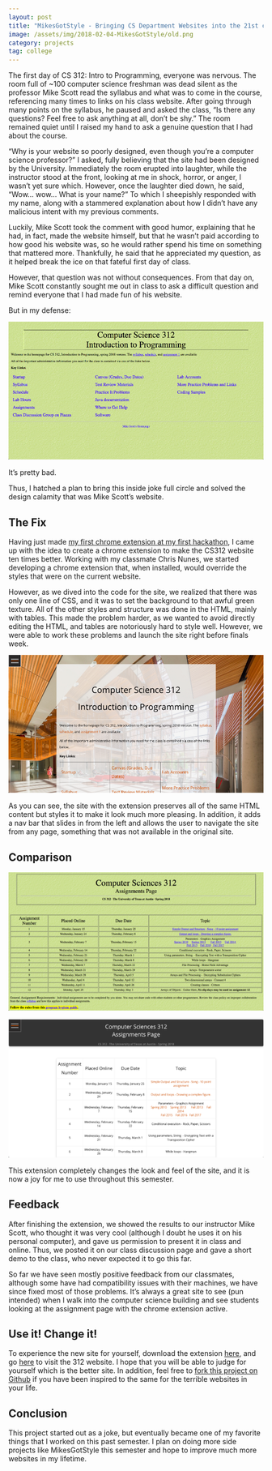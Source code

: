 ```yaml
---
layout: post
title: "MikesGotStyle - Bringing CS Department Websites into the 21st century"
image: /assets/img/2018-02-04-MikesGotStyle/old.png
category: projects
tag: college
---
```


The first day of CS 312: Intro to Programming, everyone was nervous. The room full of ~100 computer science freshman was dead silent as the professor Mike Scott read the syllabus and what was to come in the course, referencing many times to links on his class website. After going through many points on the syllabus, he paused and asked the class, “Is there any questions? Feel free to ask anything at all, don’t be shy.” The room remained quiet until I raised my hand to ask a genuine question that I had about the course.

“Why is your website so poorly designed, even though you’re a computer science professor?” I asked, fully believing that the site had been designed by the University. Immediately the room erupted into laughter, while the instructor stood at the front, looking at me in shock, horror, or anger, I wasn’t yet sure which. However, once the laughter died down, he said, “Wow… wow… What is your name?” To which I sheepishly responded with my name, along with a stammered explanation about how I didn’t have any malicious intent with my previous comments.

Luckily, Mike Scott took the comment with good humor, explaining that he had, in fact, made the website himself, but that he wasn’t paid according to how good his website was, so he would rather spend his time on something that mattered more. Thankfully, he said that he appreciated my question, as it helped break the ice on that fateful first day of class.

However, that question was not without consequences. From that day on, Mike Scott constantly sought me out in class to ask a difficult question and remind everyone that I had made fun of his website.

But in my defense:

![Old homepage](/assets/img/2018-02-04-MikesGotStyle/old.png)

It’s pretty bad.

Thus, I hatched a plan to bring this inside joke full circle and solved the design calamity that was Mike Scott’s website.

## The Fix

Having just made [my first chrome extension at my first hackathon](https://medium.com/@villarreallevi/mypage-a-chrome-extension-for-dyslexia-2e48035b913), I came up with the idea to create a chrome extension to make the CS312 website ten times better. Working with my classmate Chris Nunes, we started developing a chrome extension that, when installed, would override the styles that were on the current website.

However, as we dived into the code for the site, we realized that there was only one line of CSS, and it was to set the background to that awful green texture. All of the other styles and structure was done in the HTML, mainly with tables. This made the problem harder, as we wanted to avoid directly editing the HTML, and tables are notoriously hard to style well. However, we were able to work these problems and launch the site right before finals week.

![New homepage](/assets/img/2018-02-04-MikesGotStyle/new.png)

As you can see, the site with the extension preserves all of the same HTML content but styles it to make it look much more pleasing. In addition, it adds a nav bar that slides in from the left and allows the user to navigate the site from any page, something that was not available in the original site.

## Comparison

![Old assignments page](/assets/img/2018-02-04-MikesGotStyle/compare1.png)

![New assignments page](/assets/img/2018-02-04-MikesGotStyle/compare2.png)

This extension completely changes the look and feel of the site, and it is now a joy for me to use throughout this semester.

## Feedback

After finishing the extension, we showed the results to our instructor Mike Scott, who thought it was very cool (although I doubt he uses it on his personal computer), and gave us permission to present it in class and online. Thus, we posted it on our class discussion page and gave a short demo to the class, who never expected it to go this far.

So far we have seen mostly positive feedback from our classmates, although some have had compatibility issues with their machines, we have since fixed most of those problems. It’s always a great site to see (pun intended) when I walk into the computer science building and see students looking at the assignment page with the chrome extension active.

## Use it! Change it!

To experience the new site for yourself, download the extension [here](https://chrome.google.com/webstore/detail/mikes-got-style/bpfphblljclepkkgcemfhckcebchiled), and go [here](http://www.cs.utexas.edu/~scottm/cs312/) to visit the 312 website. I hope that you will be able to judge for yourself which is the better site. In addition, feel free to [fork this project on Github](https://github.com/leviv/Mikes-Got-Style) if you have been inspired to the same for the terrible websites in your life.

## Conclusion

This project started out as a joke, but eventually became one of my favorite things that I worked on this past semester. I plan on doing more side projects like MikesGotStyle this semester and hope to improve much more websites in my lifetime.
